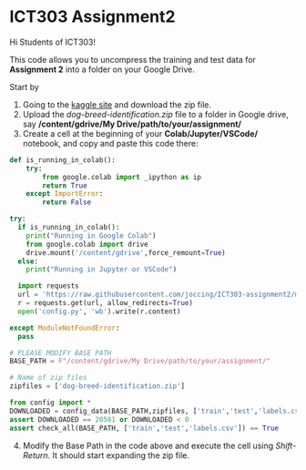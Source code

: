 # ICT303 Assignment2
Hi Students of ICT303!

This code allows you to uncompress the training and test data for **Assignment 2** into a folder on your Google Drive.

Start by
1. Going to the [kaggle site](https://www.kaggle.com/c/dog-breed-identification/data) and download the zip file.
2. Upload the *dog-breed-identification.zip* file to a folder in Google drive, say **/content/gdrive/My Drive/path/to/your/assignment/**
3. Create a cell at the beginning of your **Colab/Jupyter/VSCode/** notebook, and copy and paste this code there:

```python
def is_running_in_colab():
    try:
        from google.colab import _ipython as ip
        return True
    except ImportError:
        return False

try:
  if is_running_in_colab():
    print("Running in Google Colab")
    from google.colab import drive
    drive.mount('/content/gdrive',force_remount=True)
  else:
    print("Running in Jupyter or VSCode")

  import requests
  url = 'https://raw.githubusercontent.com/joccing/ICT303-assignment2/master/config.py'
  r = requests.get(url, allow_redirects=True)
  open('config.py', 'wb').write(r.content)

except ModuleNotFoundError:
  pass

# PLEASE MODIFY BASE PATH
BASE_PATH = F"/content/gdrive/My Drive/path/to/your/assignment/"

# Name of zip files
zipfiles = ['dog-breed-identification.zip']

from config import *
DOWNLOADED = config_data(BASE_PATH,zipfiles, ['train','test','labels.csv'])
assert DOWNLOADED == 20581 or DOWNLOADED < 0
assert check_all(BASE_PATH, ['train','test','labels.csv']) == True
```

4. Modify the Base Path in the code above and execute the cell using *Shift-Return*.  It should start expanding the zip file. 